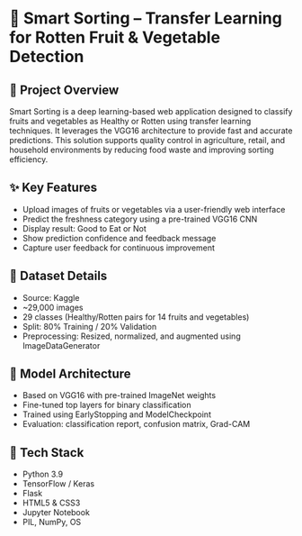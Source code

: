 # 🧠 Smart Sorting – Transfer Learning for Rotten Fruit & Vegetable Detection

## 📌 Project Overview
Smart Sorting is a deep learning-based web application designed to classify fruits and vegetables as Healthy or Rotten using transfer learning techniques. It leverages the VGG16 architecture to provide fast and accurate predictions. This solution supports quality control in agriculture, retail, and household environments by reducing food waste and improving sorting efficiency.

## ✨ Key Features
- Upload images of fruits or vegetables via a user-friendly web interface  
- Predict the freshness category using a pre-trained VGG16 CNN  
- Display result: Good to Eat or Not  
- Show prediction confidence and feedback message  
- Capture user feedback for continuous improvement

## 📁 Dataset Details
- Source: Kaggle  
- ~29,000 images  
- 29 classes (Healthy/Rotten pairs for 14 fruits and vegetables)  
- Split: 80% Training / 20% Validation  
- Preprocessing: Resized, normalized, and augmented using ImageDataGenerator

## 🧠 Model Architecture
- Based on VGG16 with pre-trained ImageNet weights  
- Fine-tuned top layers for binary classification  
- Trained using EarlyStopping and ModelCheckpoint  
- Evaluation: classification report, confusion matrix, Grad-CAM

## 🧰 Tech Stack
- Python 3.9  
- TensorFlow / Keras  
- Flask  
- HTML5 & CSS3  
- Jupyter Notebook  
- PIL, NumPy, OS

